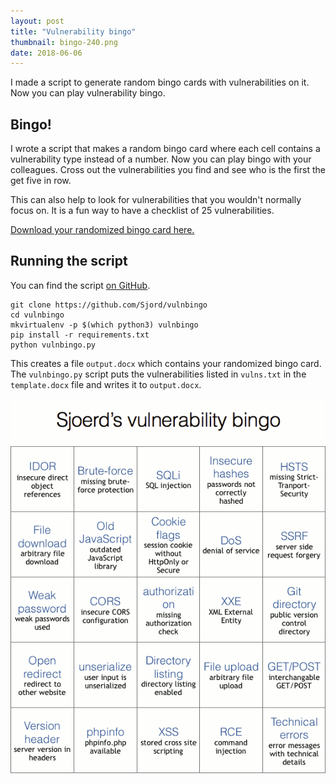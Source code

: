 ```yaml
---
layout: post
title: "Vulnerability bingo"
thumbnail: bingo-240.png
date: 2018-06-06
---
```


I made a script to generate random bingo cards with vulnerabilities on it. Now you can play vulnerability bingo.

<!-- photo source: https://commons.wikimedia.org/wiki/File:Classic_BINGO_game_(6679739315)_(2).jpg -->

## Bingo!

I wrote a script that makes a random bingo card where each cell contains a vulnerability type instead of a number. Now you can play bingo with your colleagues. Cross out the vulnerabilities you find and see who is the first the get five in row.

This can also help to look for vulnerabilities that you wouldn't normally focus on. It is a fun way to have a checklist of 25 vulnerabilities.

[Download your randomized bingo card here.](http://demo.sjoerdlangkemper.nl/vulnbingo.php)

## Running the script

You can find the script [on GitHub](https://github.com/Sjord/vulnbingo).

    git clone https://github.com/Sjord/vulnbingo
    cd vulnbingo
    mkvirtualenv -p $(which python3) vulnbingo
    pip install -r requirements.txt
    python vulnbingo.py

This creates a file `output.docx` which contains your randomized bingo card. The `vulnbingo.py` script puts the vulnerabilities listed in `vulns.txt` in the `template.docx` file and writes it to `output.docx`. 

<img src="/images/vulnbingo-example.png" alt="Bingo card with 25 vulnerabilities, such as CSRF, XSS.">
